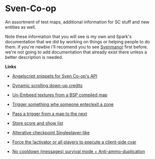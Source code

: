 # Sven-Co-op
An assortment of test maps, additional information for SC stuff and new entities as well.

Note these information that you will see is my own and Spark's documentation that we did by working on things or helping people to do them.
if you're newbie i'll recomend you to see [Svenmanor](https://sites.google.com/site/svenmanor/) first before.
we're not going to add documentation that already exist there unless a better description is needed.


**Links**

- [Angelscript snippets for Sven Co-op's API](https://github.com/Mikk155/Sven-Co-op/blob/main/utilities/sc-angelscript.snippets.json)

- [Dynamic scrolling down-up credits](https://github.com/Mikk155/Sven-Co-op/tree/main/utilities/scroll%20down-up%20credits)

- [Un-Embeed textures from a BSP compiled map](https://github.com/Mikk155/Sven-Co-op/blob/main/utilities/un-embed_textures.md)

- [Trigger something whe someone enter/exit a zone](https://github.com/Mikk155/Sven-Co-op/tree/main/entities/trigger_inout)

- [Pass a trigger from a map to the next](https://github.com/Mikk155/Sven-Co-op/tree/main/entities/env_global)

- [Store score and show list](https://github.com/Mikk155/Sven-Co-op/tree/main/utilities/store%20score)

- [Alterative checkpoint Singleplayer-like](https://github.com/Mikk155/Sven-Co-op/tree/main/entities/trigger_autosave)

- [Force the !activator or all players to execute a client-side cvar](https://github.com/Mikk155/Sven-Co-op/tree/main/entities/trigger_client_cvar)

- [No cooldown (messages) survival mode + Anti-ammo-duplication](https://github.com/Mikk155/Sven-Co-op/tree/main/utilities/survival-no-cooldown)
